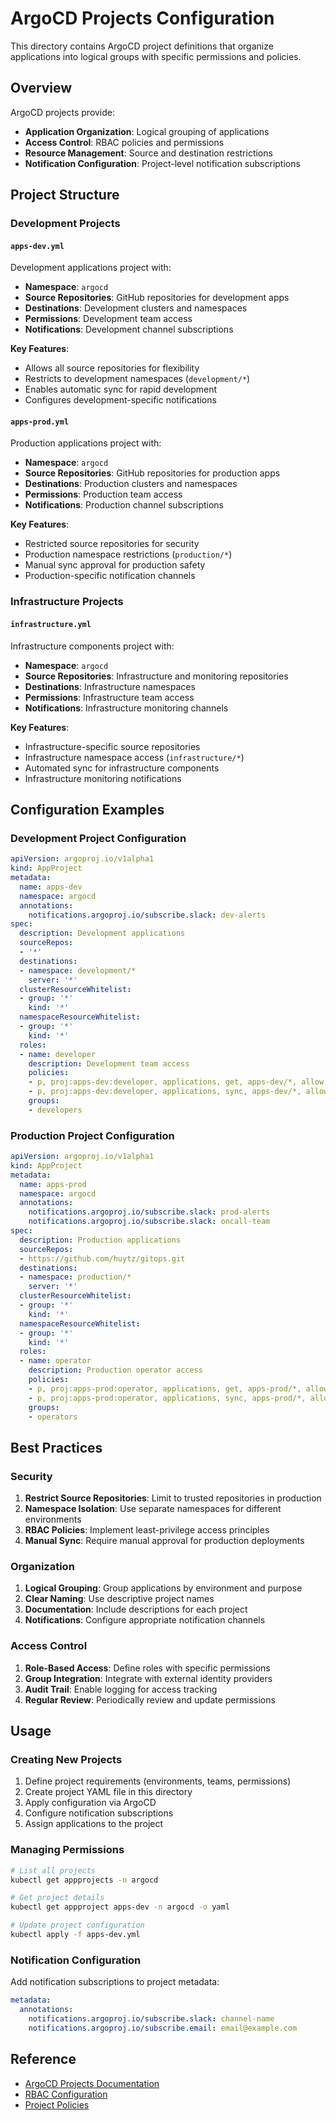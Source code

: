 # ArgoCD Projects Configuration

This directory contains ArgoCD project definitions that organize applications into logical groups with specific permissions and policies.

## Overview

ArgoCD projects provide:
- **Application Organization**: Logical grouping of applications
- **Access Control**: RBAC policies and permissions
- **Resource Management**: Source and destination restrictions
- **Notification Configuration**: Project-level notification subscriptions

## Project Structure

### Development Projects

#### `apps-dev.yml`
Development applications project with:
- **Namespace**: `argocd`
- **Source Repositories**: GitHub repositories for development apps
- **Destinations**: Development clusters and namespaces
- **Permissions**: Development team access
- **Notifications**: Development channel subscriptions

**Key Features**:
- Allows all source repositories for flexibility
- Restricts to development namespaces (`development/*`)
- Enables automatic sync for rapid development
- Configures development-specific notifications

#### `apps-prod.yml`
Production applications project with:
- **Namespace**: `argocd`
- **Source Repositories**: GitHub repositories for production apps
- **Destinations**: Production clusters and namespaces
- **Permissions**: Production team access
- **Notifications**: Production channel subscriptions

**Key Features**:
- Restricted source repositories for security
- Production namespace restrictions (`production/*`)
- Manual sync approval for production safety
- Production-specific notification channels

### Infrastructure Projects

#### `infrastructure.yml`
Infrastructure components project with:
- **Namespace**: `argocd`
- **Source Repositories**: Infrastructure and monitoring repositories
- **Destinations**: Infrastructure namespaces
- **Permissions**: Infrastructure team access
- **Notifications**: Infrastructure monitoring channels

**Key Features**:
- Infrastructure-specific source repositories
- Infrastructure namespace access (`infrastructure/*`)
- Automated sync for infrastructure components
- Infrastructure monitoring notifications

## Configuration Examples

### Development Project Configuration
```yaml
apiVersion: argoproj.io/v1alpha1
kind: AppProject
metadata:
  name: apps-dev
  namespace: argocd
  annotations:
    notifications.argoproj.io/subscribe.slack: dev-alerts
spec:
  description: Development applications
  sourceRepos:
  - '*'
  destinations:
  - namespace: development/*
    server: '*'
  clusterResourceWhitelist:
  - group: '*'
    kind: '*'
  namespaceResourceWhitelist:
  - group: '*'
    kind: '*'
  roles:
  - name: developer
    description: Development team access
    policies:
    - p, proj:apps-dev:developer, applications, get, apps-dev/*, allow
    - p, proj:apps-dev:developer, applications, sync, apps-dev/*, allow
    groups:
    - developers
```

### Production Project Configuration
```yaml
apiVersion: argoproj.io/v1alpha1
kind: AppProject
metadata:
  name: apps-prod
  namespace: argocd
  annotations:
    notifications.argoproj.io/subscribe.slack: prod-alerts
    notifications.argoproj.io/subscribe.slack: oncall-team
spec:
  description: Production applications
  sourceRepos:
  - https://github.com/huytz/gitops.git
  destinations:
  - namespace: production/*
    server: '*'
  clusterResourceWhitelist:
  - group: '*'
    kind: '*'
  namespaceResourceWhitelist:
  - group: '*'
    kind: '*'
  roles:
  - name: operator
    description: Production operator access
    policies:
    - p, proj:apps-prod:operator, applications, get, apps-prod/*, allow
    - p, proj:apps-prod:operator, applications, sync, apps-prod/*, allow
    groups:
    - operators
```

## Best Practices

### Security
1. **Restrict Source Repositories**: Limit to trusted repositories in production
2. **Namespace Isolation**: Use separate namespaces for different environments
3. **RBAC Policies**: Implement least-privilege access principles
4. **Manual Sync**: Require manual approval for production deployments

### Organization
1. **Logical Grouping**: Group applications by environment and purpose
2. **Clear Naming**: Use descriptive project names
3. **Documentation**: Include descriptions for each project
4. **Notifications**: Configure appropriate notification channels

### Access Control
1. **Role-Based Access**: Define roles with specific permissions
2. **Group Integration**: Integrate with external identity providers
3. **Audit Trail**: Enable logging for access tracking
4. **Regular Review**: Periodically review and update permissions

## Usage

### Creating New Projects
1. Define project requirements (environments, teams, permissions)
2. Create project YAML file in this directory
3. Apply configuration via ArgoCD
4. Configure notification subscriptions
5. Assign applications to the project

### Managing Permissions
```bash
# List all projects
kubectl get appprojects -n argocd

# Get project details
kubectl get appproject apps-dev -n argocd -o yaml

# Update project configuration
kubectl apply -f apps-dev.yml
```

### Notification Configuration
Add notification subscriptions to project metadata:
```yaml
metadata:
  annotations:
    notifications.argoproj.io/subscribe.slack: channel-name
    notifications.argoproj.io/subscribe.email: email@example.com
```

## Reference

- [ArgoCD Projects Documentation](https://argo-cd.readthedocs.io/en/stable/user-guide/projects/)
- [RBAC Configuration](https://argo-cd.readthedocs.io/en/stable/operator-manual/rbac/)
- [Project Policies](https://argo-cd.readthedocs.io/en/stable/user-guide/projects/#project-policies)
